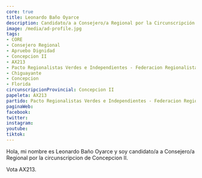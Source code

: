 ```yaml
---
core: true
title: Leonardo Baño Oyarce
description: Candidato/a a Consejero/a Regional por la Circunscripción de Concepcion II
image: /media/ad-profile.jpg
tags:
- CORE
- Consejero Regional
- Apruebo Dignidad
- Concepcion II
- AX213
- Pacto Regionalistas Verdes e Independientes - Federacion Regionalista Verde Social - Independientes
- Chiguayante
- Concepcion
- Florida
circunscripcionProvincial: Concepcion II
papeleta: AX213
partido: Pacto Regionalistas Verdes e Independientes - Federacion Regionalista Verde Social - Independientes
paginaWeb:
facebook:
twitter:
instagram:
youtube:
tiktok:
---
```

Hola, mi nombre es Leonardo Baño Oyarce y soy candidato/a a Consejero/a Regional por la circunscripcion de Concepcion II.

Vota AX213.